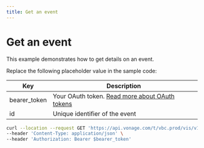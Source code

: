 ```yaml
---
title: Get an event
---
```


# Get an event

This example demonstrates how to get details on an event.

Replace the following placeholder value in the sample code:

| Key | Description |
| --- | ----------- |
| bearer_token      | Your OAuth token. [Read more about OAuth tokens](/getting-started/create-a-developer-account) |
| id                | Unique identifier of the event |

``` bash
curl --location --request GET 'https://api.vonage.com/t/vbc.prod/vis/v1/self/events/:id' \
--header 'Content-Type: application/json' \
--header 'Authorization: Bearer $bearer_token'
```
